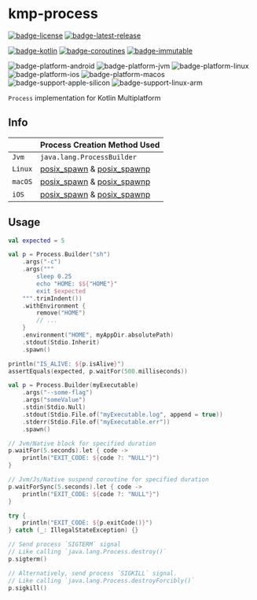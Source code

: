 # kmp-process
[![badge-license]][url-license]
[![badge-latest-release]][url-latest-release]

[![badge-kotlin]][url-kotlin]
[![badge-coroutines]][url-coroutines]
[![badge-immutable]][url-immutable]

![badge-platform-android]
![badge-platform-jvm]
![badge-platform-linux]
![badge-platform-ios]
![badge-platform-macos]
![badge-support-apple-silicon]
![badge-support-linux-arm]

`Process` implementation for Kotlin Multiplatform

## Info

|         | Process Creation Method Used                                     |
|---------|------------------------------------------------------------------|
| `Jvm`   | `java.lang.ProcessBuilder`                                       |
| `Linux` | [posix_spawn][url-posix-spawn] & [posix_spawnp][url-posix-spawn] |
| `macOS` | [posix_spawn][url-posix-spawn] & [posix_spawnp][url-posix-spawn] |
| `iOS`   | [posix_spawn][url-posix-spawn] & [posix_spawnp][url-posix-spawn] |

## Usage

```kotlin
val expected = 5

val p = Process.Builder("sh")
    .args("-c")
    .args("""
        sleep 0.25
        echo "HOME: $${"HOME"}"
        exit $expected
    """.trimIndent())
    .withEnvironment {
        remove("HOME")
        // ...
    }
    .environment("HOME", myAppDir.absolutePath)
    .stdout(Stdio.Inherit)
    .spawn()

println("IS_ALIVE: ${p.isAlive}")
assertEquals(expected, p.waitFor(500.milliseconds))
```

```kotlin
val p = Process.Builder(myExecutable)
    .args("--some-flag")
    .args("someValue")
    .stdin(Stdio.Null)
    .stdout(Stdio.File.of("myExecutable.log", append = true))
    .stderr(Stdio.File.of("myExecutable.err"))
    .spawn()

// Jvm/Native block for specified duration
p.waitFor(5.seconds).let { code ->
    println("EXIT_CODE: ${code ?: "NULL"}")
}

// Jvm/Js/Native suspend coroutine for specified duration
p.waitForSync(5.seconds).let { code ->
    println("EXIT_CODE: ${code ?: "NULL"}")
}

try {
    println("EXIT_CODE: ${p.exitCode()}")
} catch (_: IllegalStateException) {}

// Send process `SIGTERM` signal
// Like calling `java.lang.Process.destroy()`
p.sigterm()

// Alternatively, send process `SIGKILL` signal.
// Like calling `java.lang.Process.destroyForcibly()`
p.sigkill()
```

<!-- TAG_VERSION -->
[badge-latest-release]: https://img.shields.io/badge/latest--release-Unreleased-blue.svg?style=flat
[badge-license]: https://img.shields.io/badge/license-Apache%20License%202.0-blue.svg?style=flat

<!-- TAG_DEPENDENCIES -->
[badge-kotlin]: https://img.shields.io/badge/kotlin-1.9.21-blue.svg?logo=kotlin
[badge-coroutines]: https://img.shields.io/badge/coroutines-1.7.3-blue.svg?logo=kotlin
[badge-immutable]: https://img.shields.io/badge/immutable-0.1.0-blue.svg?style=flat

<!-- TAG_PLATFORMS -->
[badge-platform-android]: http://img.shields.io/badge/-android-6EDB8D.svg?style=flat
[badge-platform-jvm]: http://img.shields.io/badge/-jvm-DB413D.svg?style=flat
[badge-platform-js]: http://img.shields.io/badge/-js-F8DB5D.svg?style=flat
[badge-platform-js-node]: https://img.shields.io/badge/-nodejs-68a063.svg?style=flat
[badge-platform-linux]: http://img.shields.io/badge/-linux-2D3F6C.svg?style=flat
[badge-platform-macos]: http://img.shields.io/badge/-macos-111111.svg?style=flat
[badge-platform-ios]: http://img.shields.io/badge/-ios-CDCDCD.svg?style=flat
[badge-platform-tvos]: http://img.shields.io/badge/-tvos-808080.svg?style=flat
[badge-platform-watchos]: http://img.shields.io/badge/-watchos-C0C0C0.svg?style=flat
[badge-platform-wasm]: https://img.shields.io/badge/-wasm-624FE8.svg?style=flat
[badge-platform-windows]: http://img.shields.io/badge/-windows-4D76CD.svg?style=flat
[badge-support-android-native]: http://img.shields.io/badge/support-[AndroidNative]-6EDB8D.svg?style=flat
[badge-support-apple-silicon]: http://img.shields.io/badge/support-[AppleSilicon]-43BBFF.svg?style=flat
[badge-support-js-ir]: https://img.shields.io/badge/support-[js--IR]-AAC4E0.svg?style=flat
[badge-support-linux-arm]: http://img.shields.io/badge/support-[LinuxArm]-2D3F6C.svg?style=flat

[url-latest-release]: https://github.com/05nelsonm/kmp-process/releases/latest
[url-license]: https://www.apache.org/licenses/LICENSE-2.0
[url-kotlin]: https://kotlinlang.org
[url-coroutines]: https://github.com/Kotlin/kotlinx.coroutines
[url-immutable]: https://github.com/05nelsonm/immutable
[url-posix-spawn]: https://man7.org/linux/man-pages/man3/posix_spawn.3.html
